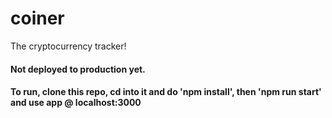 # coiner
The cryptocurrency tracker!

#### Not deployed to production yet.
#### To run, clone this repo, cd into it and do 'npm install', then 'npm run start' and use app @ localhost:3000
